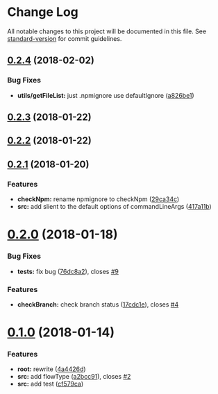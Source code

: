 # Change Log

All notable changes to this project will be documented in this file. See [standard-version](https://github.com/conventional-changelog/standard-version) for commit guidelines.

<a name="0.2.4"></a>
## [0.2.4](https://github.com/HsuTing/cat-bin/compare/v0.2.3...v0.2.4) (2018-02-02)


### Bug Fixes

* **utils/getFileList:** just .npmignore use defaultIgnore ([a826be1](https://github.com/HsuTing/cat-bin/commit/a826be1))



<a name="0.2.3"></a>
## [0.2.3](https://github.com/HsuTing/cat-bin/compare/v0.2.2...v0.2.3) (2018-01-22)



<a name="0.2.2"></a>
## [0.2.2](https://github.com/HsuTing/cat-bin/compare/v0.2.1...v0.2.2) (2018-01-22)



<a name="0.2.1"></a>
## [0.2.1](https://github.com/HsuTing/cat-bin/compare/v0.2.0...v0.2.1) (2018-01-20)


### Features

* **checkNpm:** rename npmignore to checkNpm ([29ca34c](https://github.com/HsuTing/cat-bin/commit/29ca34c))
* **src:** add slient to the default options of commandLineArgs ([417a11b](https://github.com/HsuTing/cat-bin/commit/417a11b))



<a name="0.2.0"></a>
# [0.2.0](https://github.com/HsuTing/cat-bin/compare/v0.1.0...v0.2.0) (2018-01-18)


### Bug Fixes

* **__tests__:** fix bug ([76dc8a2](https://github.com/HsuTing/cat-bin/commit/76dc8a2)), closes [#9](https://github.com/HsuTing/cat-bin/issues/9)


### Features

* **checkBranch:** check branch status ([17cdc1e](https://github.com/HsuTing/cat-bin/commit/17cdc1e)), closes [#4](https://github.com/HsuTing/cat-bin/issues/4)



<a name="0.1.0"></a>
# [0.1.0](https://github.com/HsuTing/cat-bin/compare/4a4426d...v0.1.0) (2018-01-14)


### Features

* **root:** rewrite ([4a4426d](https://github.com/HsuTing/cat-bin/commit/4a4426d))
* **src:** add flowType ([a2bcc91](https://github.com/HsuTing/cat-bin/commit/a2bcc91)), closes [#2](https://github.com/HsuTing/cat-bin/issues/2)
* **src:** add test ([cf579ca](https://github.com/HsuTing/cat-bin/commit/cf579ca))
